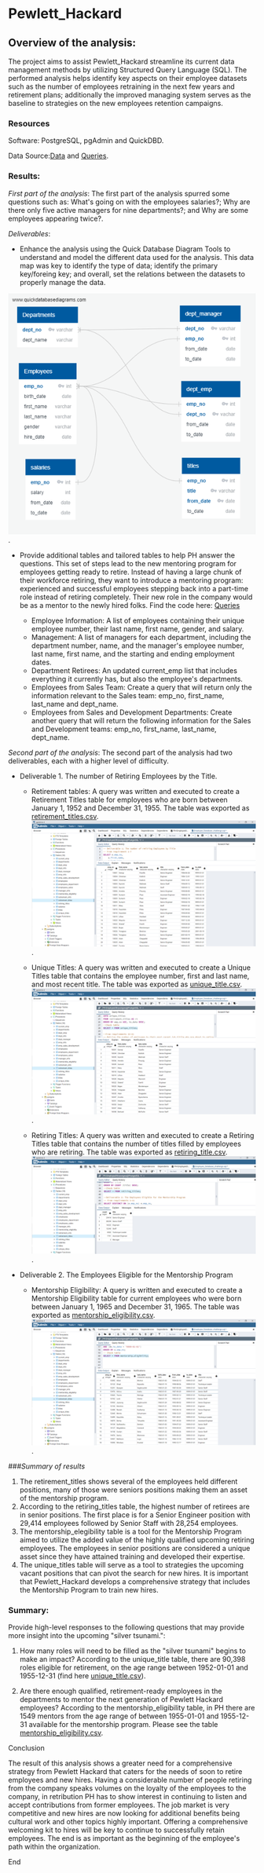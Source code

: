 # **Pewlett_Hackard**

## Overview of the analysis: 

The project aims to assist Pewlett_Hackard streamline its current data management methods by utilizing Structured Query Language (SQL). The performed analysis helps identify key aspects on their employee datasets such as the number of employees retraining in the next few years and retirement plans; additionally the improved managing system serves as the baseline to strategies on the new employees retention campaigns.

### Resources

Software: PostgreSQL, pgAdmin and QuickDBD. 

Data Source:[Data](https://github.com/chocoplace/Pewlett-Hackard-Analysis/tree/main/Data) and [Queries](https://github.com/chocoplace/Pewlett-Hackard-Analysis/tree/main/Queries).

### Results:

*First part of the analysis*: The first part of the analysis spurred some questions such as: What's going on with the employees salaries?; Why are there only five active managers for nine departments?; and Why are some employees appearing twice?. 

*Deliverables*:

  - Enhance the analysis using the Quick Database Diagram Tools to understand and model the different data used for the analysis. This data map was key to identify the type of data; identify the primary key/foreing key; and overall, set the relations between the datasets to properly manage the data.  
   
   ![Data](https://github.com/chocoplace/Pewlett-Hackard-Analysis/blob/main/EmployeeDB.png.png).
   
  - Provide additional tables and tailored tables to help PH answer the questions. This set of steps lead to the new mentoring program for employees getting ready to retire. Instead of having a large chunk of their workforce retiring, they want to introduce a mentoring program: experienced and successful employees stepping back into a part-time role instead of retiring completely. Their new role in the company would be as a mentor to the newly hired folks. Find the code here: [Queries](https://github.com/chocoplace/Pewlett-Hackard-Analysis/blob/main/queries.sql)
   
     - Employee Information: A list of employees containing their unique employee number, their last name, first name, gender, and salary.
     - Management: A list of managers for each department, including the department number, name, and the manager's employee number, last name, first name, and the starting and ending employment dates.
     - Department Retirees: An updated current_emp list that includes everything it currently has, but also the employee's departments. 
     - Employees from Sales Team: Create a query that will return only the information relevant to the Sales team: emp_no, first_name, last_name and dept_name. 
     - Employees from Sales and Development Departments: Create another query that will return the following information for the Sales and Development teams: emp_no, first_name, last_name, dept_name. 

*Second part of the analysis*: The second part of the analysis had two deliverables, each with a higher level of difficulty. 

  - Deliverable 1. The number of Retiring Employees by the Title.

     - Retirement tables: A query was written and executed to create a Retirement Titles table for employees who are born between January 1, 1952 and December 31, 1955. The table was exported as [retirement_titles.csv](https://github.com/chocoplace/Pewlett-Hackard-Analysis/blob/main/Data/retirement_titles.csv). ![retirement_titles.csv](https://github.com/chocoplace/Pewlett-Hackard-Analysis/blob/main/Resources/retirement_titles.png).

     - Unique Titles: A query was written and executed to create a Unique Titles table that contains the employee number, first and last name, and most recent title. The table was exported as [unique_title.csv](https://github.com/chocoplace/Pewlett-Hackard-Analysis/blob/main/Data/unique_titles.csv). ![unique_titles.csv](https://github.com/chocoplace/Pewlett-Hackard-Analysis/blob/main/Resources/unique_titles.png).

     - Retiring Titles: A query was written and executed to create a Retiring Titles table that contains the number of titles filled by employees who are retiring. The table was exported as [retiring_title.csv](https://github.com/chocoplace/Pewlett-Hackard-Analysis/blob/main/Data/retiring_titles.csv).
![retiring_titles.csv](https://github.com/chocoplace/Pewlett-Hackard-Analysis/blob/main/Resources/retiring_tittles.png). 

  - Deliverable 2. The Employees Eligible for the Mentorship Program
  
     - Mentorship Eligibility: A query is written and executed to create a Mentorship Eligibility table for current employees who were born between January 1, 1965 and December 31, 1965. The table was exported as [mentorship_eligibility.csv](https://github.com/chocoplace/Pewlett-Hackard-Analysis/blob/main/Data/mentorship_eligibility.csv).
![mentorship_eligibility](https://github.com/chocoplace/Pewlett-Hackard-Analysis/blob/main/Resources/Mentorship_eligibility.png). 

###*Summary of results*

 1. The retirement_titles shows several of the employees held different positions, many of those were seniors positions making them an asset of the mentorship program. 
 2. According to the retiring_titles table, the highest number of retirees are in senior positions. The first place is for a Senior Engineer position with 29,414 employees followed by Senior Staff with 28,254 employees. 
 3. The mentorship_elegibility table is a tool for the Mentorship Program aimed to utilize the added value of the highly qualified upcoming retiring employees. The employees in senior positions are considered a unique asset since they have attained training and developed their expertise. 
 4. The unique_titles table will serve as a tool to strategies the upcoming vacant positions that can pivot the search for new hires. It is important that Pewlett_Hackard develops a comprehensive strategy that includes the Mentorship Program to train new hires. 

### Summary:

Provide high-level responses to the following questions that may provide more insight into the upcoming "silver tsunami.":
  1. How many roles will need to be filled as the "silver tsunami" begins to make an impact? According to the unique_title table, there are 90,398 roles eligible for retirement, on the age range between 1952-01-01 and 1955-12-31 (find here [unique_title.csv](https://github.com/chocoplace/Pewlett-Hackard-Analysis/blob/main/Data/unique_titles.csv)). 
  
  2. Are there enough qualified, retirement-ready employees in the departments to mentor the next generation of Pewlett Hackard employees? 
According to the mentorship_eligibility table, in PH there are 1549 mentors from the age range of between 1955-01-01 and 1955-12-31 available for the mentorship program. Please see the table [mentorship_eligibility.csv](https://github.com/chocoplace/Pewlett-Hackard-Analysis/blob/main/Data/mentorship_eligibility.csv).

Conclusion 

The result of this analysis shows a greater need for a comprehensive strategy from Pewlett Hackard that caters for the needs of soon to retire employees and new hires. Having a considerable number of people retiring from the company speaks volumes on the loyalty of the employees to the company, in retribution PH has to show interest in continuing to listen and accept contributions from former employees. The job market is very competitive and new hires are now looking for additional benefits being cultural work and other topics highly important. Offering a comprehensive welcoming kit to hires will be key to continue to successfully retain employees. The end is as important as the beginning of the employee's path within the organization.

End 
